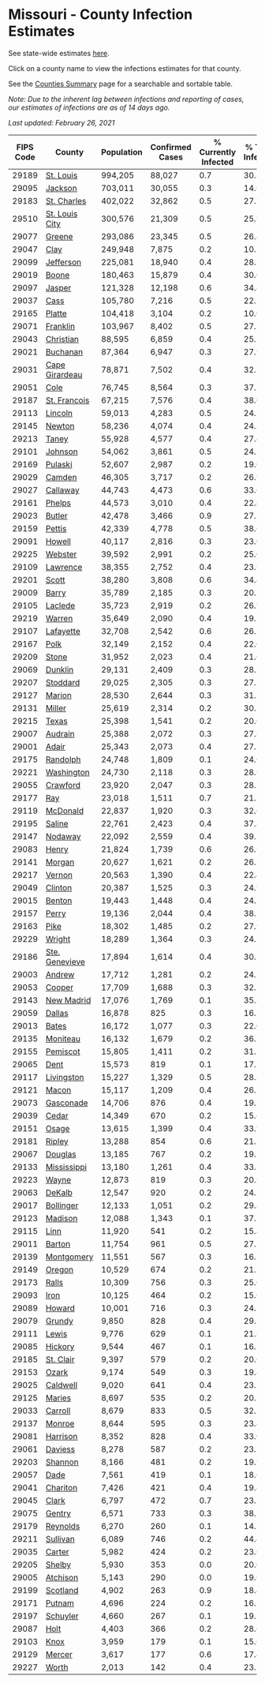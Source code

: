 # Missouri - County Infection Estimates

See state-wide estimates [here](/infections/us-mo).

Click on a county name to view the infections estimates for that county.

See the [Counties Summary](/infections/summary-counties) page for a searchable and sortable table.

*Note: Due to the inherent lag between infections and reporting of cases, our estimates of infections are as of 14 days ago.*

*Last updated: February 26, 2021*

|   FIPS Code |                           County |   Population |   Confirmed Cases |   % Currently Infected |   % Total Infected |
|-------------|----------------------------------|--------------|-------------------|------------------------|--------------------|
|       29189 |           [St. Louis](st.-louis) |      994,205 |            88,027 |                    0.7 |               30.8 |
|       29095 |               [Jackson](jackson) |      703,011 |            30,055 |                    0.3 |               14.6 |
|       29183 |       [St. Charles](st.-charles) |      402,022 |            32,862 |                    0.5 |               27.9 |
|       29510 | [St. Louis City](st.-louis-city) |      300,576 |            21,309 |                    0.5 |               25.9 |
|       29077 |                 [Greene](greene) |      293,086 |            23,345 |                    0.5 |               26.4 |
|       29047 |                     [Clay](clay) |      249,948 |             7,875 |                    0.2 |               10.8 |
|       29099 |           [Jefferson](jefferson) |      225,081 |            18,940 |                    0.4 |               28.5 |
|       29019 |                   [Boone](boone) |      180,463 |            15,879 |                    0.4 |               30.0 |
|       29097 |                 [Jasper](jasper) |      121,328 |            12,198 |                    0.6 |               34.4 |
|       29037 |                     [Cass](cass) |      105,780 |             7,216 |                    0.5 |               22.8 |
|       29165 |                 [Platte](platte) |      104,418 |             3,104 |                    0.2 |               10.0 |
|       29071 |             [Franklin](franklin) |      103,967 |             8,402 |                    0.5 |               27.1 |
|       29043 |           [Christian](christian) |       88,595 |             6,859 |                    0.4 |               25.5 |
|       29021 |             [Buchanan](buchanan) |       87,364 |             6,947 |                    0.3 |               27.9 |
|       29031 | [Cape Girardeau](cape-girardeau) |       78,871 |             7,502 |                    0.4 |               32.3 |
|       29051 |                     [Cole](cole) |       76,745 |             8,564 |                    0.3 |               37.7 |
|       29187 |     [St. Francois](st.-francois) |       67,215 |             7,576 |                    0.4 |               38.0 |
|       29113 |               [Lincoln](lincoln) |       59,013 |             4,283 |                    0.5 |               24.7 |
|       29145 |                 [Newton](newton) |       58,236 |             4,074 |                    0.4 |               24.8 |
|       29213 |                   [Taney](taney) |       55,928 |             4,577 |                    0.4 |               27.4 |
|       29101 |               [Johnson](johnson) |       54,062 |             3,861 |                    0.5 |               24.5 |
|       29169 |               [Pulaski](pulaski) |       52,607 |             2,987 |                    0.2 |               19.0 |
|       29029 |                 [Camden](camden) |       46,305 |             3,717 |                    0.2 |               26.9 |
|       29027 |             [Callaway](callaway) |       44,743 |             4,473 |                    0.6 |               33.6 |
|       29161 |                 [Phelps](phelps) |       44,573 |             3,010 |                    0.4 |               22.4 |
|       29023 |                 [Butler](butler) |       42,478 |             3,466 |                    0.9 |               27.2 |
|       29159 |                 [Pettis](pettis) |       42,339 |             4,778 |                    0.5 |               38.0 |
|       29091 |                 [Howell](howell) |       40,117 |             2,816 |                    0.3 |               23.0 |
|       29225 |               [Webster](webster) |       39,592 |             2,991 |                    0.2 |               25.0 |
|       29109 |             [Lawrence](lawrence) |       38,355 |             2,752 |                    0.4 |               23.9 |
|       29201 |                   [Scott](scott) |       38,280 |             3,808 |                    0.6 |               34.4 |
|       29009 |                   [Barry](barry) |       35,789 |             2,185 |                    0.3 |               20.7 |
|       29105 |               [Laclede](laclede) |       35,723 |             2,919 |                    0.2 |               26.9 |
|       29219 |                 [Warren](warren) |       35,649 |             2,090 |                    0.4 |               19.7 |
|       29107 |           [Lafayette](lafayette) |       32,708 |             2,542 |                    0.6 |               26.1 |
|       29167 |                     [Polk](polk) |       32,149 |             2,152 |                    0.4 |               22.0 |
|       29209 |                   [Stone](stone) |       31,952 |             2,023 |                    0.4 |               21.0 |
|       29069 |               [Dunklin](dunklin) |       29,131 |             2,409 |                    0.3 |               28.5 |
|       29207 |             [Stoddard](stoddard) |       29,025 |             2,305 |                    0.3 |               27.3 |
|       29127 |                 [Marion](marion) |       28,530 |             2,644 |                    0.3 |               31.5 |
|       29131 |                 [Miller](miller) |       25,619 |             2,314 |                    0.2 |               30.2 |
|       29215 |                   [Texas](texas) |       25,398 |             1,541 |                    0.2 |               20.0 |
|       29007 |               [Audrain](audrain) |       25,388 |             2,072 |                    0.3 |               27.8 |
|       29001 |                   [Adair](adair) |       25,343 |             2,073 |                    0.4 |               27.7 |
|       29175 |             [Randolph](randolph) |       24,748 |             1,809 |                    0.1 |               24.6 |
|       29221 |         [Washington](washington) |       24,730 |             2,118 |                    0.3 |               28.9 |
|       29055 |             [Crawford](crawford) |       23,920 |             2,047 |                    0.3 |               28.5 |
|       29177 |                       [Ray](ray) |       23,018 |             1,511 |                    0.7 |               21.7 |
|       29119 |             [McDonald](mcdonald) |       22,837 |             1,920 |                    0.3 |               32.6 |
|       29195 |                 [Saline](saline) |       22,761 |             2,423 |                    0.4 |               37.8 |
|       29147 |               [Nodaway](nodaway) |       22,092 |             2,559 |                    0.4 |               39.5 |
|       29083 |                   [Henry](henry) |       21,824 |             1,739 |                    0.6 |               26.9 |
|       29141 |                 [Morgan](morgan) |       20,627 |             1,621 |                    0.2 |               26.1 |
|       29217 |                 [Vernon](vernon) |       20,563 |             1,390 |                    0.4 |               22.4 |
|       29049 |               [Clinton](clinton) |       20,387 |             1,525 |                    0.3 |               24.9 |
|       29015 |                 [Benton](benton) |       19,443 |             1,448 |                    0.4 |               24.7 |
|       29157 |                   [Perry](perry) |       19,136 |             2,044 |                    0.4 |               38.1 |
|       29163 |                     [Pike](pike) |       18,302 |             1,485 |                    0.2 |               27.9 |
|       29229 |                 [Wright](wright) |       18,289 |             1,364 |                    0.3 |               24.3 |
|       29186 | [Ste. Genevieve](ste.-genevieve) |       17,894 |             1,614 |                    0.4 |               30.8 |
|       29003 |                 [Andrew](andrew) |       17,712 |             1,281 |                    0.2 |               24.5 |
|       29053 |                 [Cooper](cooper) |       17,709 |             1,688 |                    0.3 |               32.3 |
|       29143 |         [New Madrid](new-madrid) |       17,076 |             1,769 |                    0.1 |               35.8 |
|       29059 |                 [Dallas](dallas) |       16,878 |               825 |                    0.3 |               16.3 |
|       29013 |                   [Bates](bates) |       16,172 |             1,077 |                    0.3 |               22.0 |
|       29135 |             [Moniteau](moniteau) |       16,132 |             1,679 |                    0.2 |               36.3 |
|       29155 |             [Pemiscot](pemiscot) |       15,805 |             1,411 |                    0.2 |               31.3 |
|       29065 |                     [Dent](dent) |       15,573 |               819 |                    0.1 |               17.5 |
|       29117 |         [Livingston](livingston) |       15,227 |             1,329 |                    0.5 |               28.8 |
|       29121 |                   [Macon](macon) |       15,117 |             1,209 |                    0.4 |               26.7 |
|       29073 |           [Gasconade](gasconade) |       14,706 |               876 |                    0.4 |               19.8 |
|       29039 |                   [Cedar](cedar) |       14,349 |               670 |                    0.2 |               15.6 |
|       29151 |                   [Osage](osage) |       13,615 |             1,399 |                    0.4 |               33.9 |
|       29181 |                 [Ripley](ripley) |       13,288 |               854 |                    0.6 |               21.7 |
|       29067 |               [Douglas](douglas) |       13,185 |               767 |                    0.2 |               19.2 |
|       29133 |       [Mississippi](mississippi) |       13,180 |             1,261 |                    0.4 |               33.3 |
|       29223 |                   [Wayne](wayne) |       12,873 |               819 |                    0.3 |               20.9 |
|       29063 |                 [DeKalb](dekalb) |       12,547 |               920 |                    0.2 |               24.5 |
|       29017 |           [Bollinger](bollinger) |       12,133 |             1,051 |                    0.2 |               29.4 |
|       29123 |               [Madison](madison) |       12,088 |             1,343 |                    0.1 |               37.3 |
|       29115 |                     [Linn](linn) |       11,920 |               541 |                    0.2 |               15.4 |
|       29011 |                 [Barton](barton) |       11,754 |               961 |                    0.5 |               27.2 |
|       29139 |         [Montgomery](montgomery) |       11,551 |               567 |                    0.3 |               16.8 |
|       29149 |                 [Oregon](oregon) |       10,529 |               674 |                    0.2 |               21.2 |
|       29173 |                   [Ralls](ralls) |       10,309 |               756 |                    0.3 |               25.0 |
|       29093 |                     [Iron](iron) |       10,125 |               464 |                    0.2 |               15.6 |
|       29089 |                 [Howard](howard) |       10,001 |               716 |                    0.3 |               24.2 |
|       29079 |                 [Grundy](grundy) |        9,850 |               828 |                    0.4 |               29.1 |
|       29111 |                   [Lewis](lewis) |        9,776 |               629 |                    0.1 |               21.8 |
|       29085 |               [Hickory](hickory) |        9,544 |               467 |                    0.1 |               16.3 |
|       29185 |           [St. Clair](st.-clair) |        9,397 |               579 |                    0.2 |               20.6 |
|       29153 |                   [Ozark](ozark) |        9,174 |               549 |                    0.3 |               19.4 |
|       29025 |             [Caldwell](caldwell) |        9,020 |               641 |                    0.4 |               23.9 |
|       29125 |                 [Maries](maries) |        8,697 |               535 |                    0.2 |               20.5 |
|       29033 |               [Carroll](carroll) |        8,679 |               833 |                    0.5 |               32.3 |
|       29137 |                 [Monroe](monroe) |        8,644 |               595 |                    0.3 |               23.4 |
|       29081 |             [Harrison](harrison) |        8,352 |               828 |                    0.4 |               33.0 |
|       29061 |               [Daviess](daviess) |        8,278 |               587 |                    0.2 |               23.3 |
|       29203 |               [Shannon](shannon) |        8,166 |               481 |                    0.2 |               19.9 |
|       29057 |                     [Dade](dade) |        7,561 |               419 |                    0.1 |               18.6 |
|       29041 |             [Chariton](chariton) |        7,426 |               421 |                    0.4 |               19.4 |
|       29045 |                   [Clark](clark) |        6,797 |               472 |                    0.7 |               23.2 |
|       29075 |                 [Gentry](gentry) |        6,571 |               733 |                    0.3 |               38.7 |
|       29179 |             [Reynolds](reynolds) |        6,270 |               260 |                    0.1 |               14.1 |
|       29211 |             [Sullivan](sullivan) |        6,089 |               746 |                    0.2 |               44.4 |
|       29035 |                 [Carter](carter) |        5,982 |               424 |                    0.2 |               23.6 |
|       29205 |                 [Shelby](shelby) |        5,930 |               353 |                    0.0 |               20.0 |
|       29005 |             [Atchison](atchison) |        5,143 |               290 |                    0.0 |               19.6 |
|       29199 |             [Scotland](scotland) |        4,902 |               263 |                    0.9 |               18.4 |
|       29171 |                 [Putnam](putnam) |        4,696 |               224 |                    0.2 |               16.5 |
|       29197 |             [Schuyler](schuyler) |        4,660 |               267 |                    0.1 |               19.2 |
|       29087 |                     [Holt](holt) |        4,403 |               366 |                    0.2 |               28.6 |
|       29103 |                     [Knox](knox) |        3,959 |               179 |                    0.1 |               15.6 |
|       29129 |                 [Mercer](mercer) |        3,617 |               177 |                    0.6 |               17.4 |
|       29227 |                   [Worth](worth) |        2,013 |               142 |                    0.4 |               23.7 |